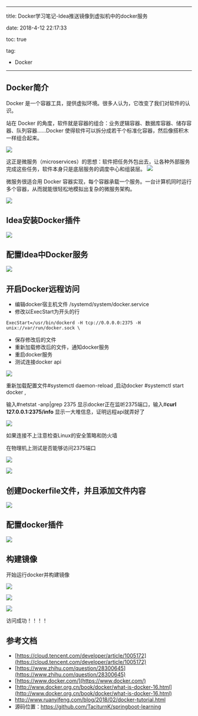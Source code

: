 ----------
title: Docker学习笔记-Idea推送镜像到虚拟机中的docker服务

date: 2018-4-12 22:17:33

toc: true

tag: 

- Docker

----------

## Docker简介

Docker 是一个容器工具，提供虚拟环境。很多人认为，它改变了我们对软件的认识。

站在 Docker 的角度，软件就是容器的组合：业务逻辑容器、数据库容器、储存容器、队列容器......Docker 使得软件可以拆分成若干个标准化容器，然后像搭积木一样组合起来。

![](http://www.ruanyifeng.com/blogimg/asset/2018/bg2018021306.png)

这正是微服务（microservices）的思想：软件把任务外包出去，让各种外部服务完成这些任务，软件本身只是底层服务的调度中心和组装层。
![](http://www.ruanyifeng.com/blogimg/asset/2018/bg2018021302.png)

微服务很适合用 Docker 容器实现，每个容器承载一个服务。一台计算机同时运行多个容器，从而就能很轻松地模拟出复杂的微服务架构。

![](http://www.ruanyifeng.com/blogimg/asset/2018/bg2018021303.png)

<!-- More -->

## Idea安装Docker插件

![](https://i.imgur.com/GSJpkXS.png)

## 配置Idea中Docker服务

![](https://i.imgur.com/9191m5w.png)

## 开启Docker远程访问

- 编辑docker宿主机文件 /systemd/system/docker.service
- 修改以ExecStart为开头的行

```shell
ExecStart=/usr/bin/dockerd -H tcp://0.0.0.0:2375 -H unix://var/run/docker.sock \
```

- 保存修改后的文件
- 重新加载修改后的文件，通知docker服务
- 重启docker服务
- 测试连接docker api



![](https://i.imgur.com/piNRkIC.png)

重新加载配置文件#systemctl daemon-reload   ,启动docker #systemctl start docker  ,

输入#netstat -anp|grep 2375 显示docker正在监听2375端口，输入#**curl 127.0.0.1:2375/info**  显示一大堆信息，证明远程api就弄好了

![](https://i.imgur.com/QQtsDn2.png)

如果连接不上注意检查Linux的安全策略和防火墙

在物理机上测试是否能够访问2375端口

![](https://i.imgur.com/njeTtH7.png)

![](https://i.imgur.com/TvIjPdd.png)





## 创建Dockerfile文件，并且添加文件内容

![](https://i.imgur.com/G9f0LNt.png)

## 配置docker插件

![](https://i.imgur.com/eFEZEfb.png)

## 构建镜像

开始运行docker并构建镜像

![](https://i.imgur.com/m1PDI1N.png)



![](https://i.imgur.com/PAKte6q.png)

![](https://i.imgur.com/hVOTvXE.png)

访问成功！！！！



## 参考文档



- [https://cloud.tencent.com/developer/article/1005172](https://cloud.tencent.com/developer/article/1005172)
- [https://www.zhihu.com/question/28300645](https://www.zhihu.com/question/28300645)
- [https://www.docker.com/](https://www.docker.com/)
- [http://www.docker.org.cn/book/docker/what-is-docker-16.html](http://www.docker.org.cn/book/docker/what-is-docker-16.html)
- http://www.ruanyifeng.com/blog/2018/02/docker-tutorial.html
- 源码位置：https://github.com/TaciturnK/springboot-learning